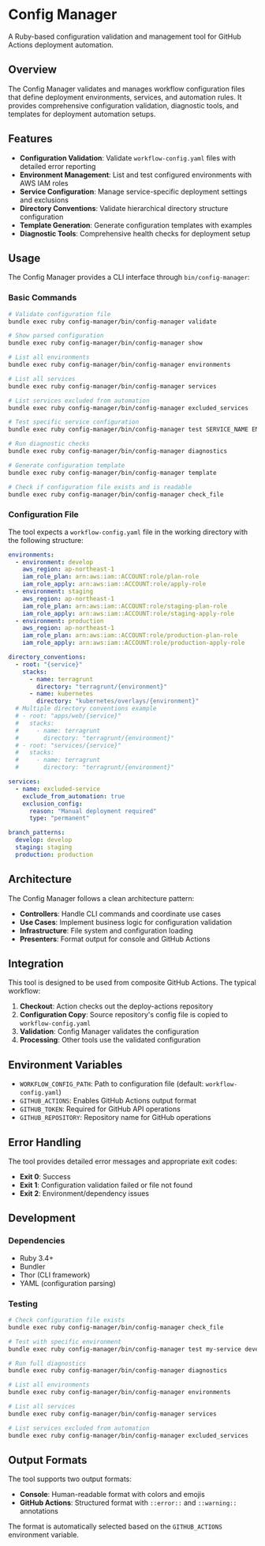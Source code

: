 # Config Manager

A Ruby-based configuration validation and management tool for GitHub Actions deployment automation.

## Overview

The Config Manager validates and manages workflow configuration files that define deployment environments, services, and automation rules. It provides comprehensive configuration validation, diagnostic tools, and templates for deployment automation setups.

## Features

- **Configuration Validation**: Validate `workflow-config.yaml` files with detailed error reporting
- **Environment Management**: List and test configured environments with AWS IAM roles
- **Service Configuration**: Manage service-specific deployment settings and exclusions
- **Directory Conventions**: Validate hierarchical directory structure configuration
- **Template Generation**: Generate configuration templates with examples
- **Diagnostic Tools**: Comprehensive health checks for deployment setup

## Usage

The Config Manager provides a CLI interface through `bin/config-manager`:

### Basic Commands

```bash
# Validate configuration file
bundle exec ruby config-manager/bin/config-manager validate

# Show parsed configuration
bundle exec ruby config-manager/bin/config-manager show

# List all environments
bundle exec ruby config-manager/bin/config-manager environments

# List all services
bundle exec ruby config-manager/bin/config-manager services

# List services excluded from automation
bundle exec ruby config-manager/bin/config-manager excluded_services

# Test specific service configuration
bundle exec ruby config-manager/bin/config-manager test SERVICE_NAME ENVIRONMENT

# Run diagnostic checks
bundle exec ruby config-manager/bin/config-manager diagnostics

# Generate configuration template
bundle exec ruby config-manager/bin/config-manager template

# Check if configuration file exists and is readable
bundle exec ruby config-manager/bin/config-manager check_file
```

### Configuration File

The tool expects a `workflow-config.yaml` file in the working directory with the following structure:

```yaml
environments:
  - environment: develop
    aws_region: ap-northeast-1
    iam_role_plan: arn:aws:iam::ACCOUNT:role/plan-role
    iam_role_apply: arn:aws:iam::ACCOUNT:role/apply-role
  - environment: staging
    aws_region: ap-northeast-1
    iam_role_plan: arn:aws:iam::ACCOUNT:role/staging-plan-role
    iam_role_apply: arn:aws:iam::ACCOUNT:role/staging-apply-role
  - environment: production
    aws_region: ap-northeast-1
    iam_role_plan: arn:aws:iam::ACCOUNT:role/production-plan-role
    iam_role_apply: arn:aws:iam::ACCOUNT:role/production-apply-role

directory_conventions:
  - root: "{service}"
    stacks:
      - name: terragrunt
        directory: "terragrunt/{environment}"
      - name: kubernetes
        directory: "kubernetes/overlays/{environment}"
  # Multiple directory conventions example
  # - root: "apps/web/{service}"
  #   stacks:
  #     - name: terragrunt
  #       directory: "terragrunt/{environment}"
  # - root: "services/{service}"
  #   stacks:
  #     - name: terragrunt
  #       directory: "terragrunt/{environment}"

services:
  - name: excluded-service
    exclude_from_automation: true
    exclusion_config:
      reason: "Manual deployment required"
      type: "permanent"

branch_patterns:
  develop: develop
  staging: staging
  production: production
```

## Architecture

The Config Manager follows a clean architecture pattern:

- **Controllers**: Handle CLI commands and coordinate use cases
- **Use Cases**: Implement business logic for configuration validation
- **Infrastructure**: File system and configuration loading
- **Presenters**: Format output for console and GitHub Actions

## Integration

This tool is designed to be used from composite GitHub Actions. The typical workflow:

1. **Checkout**: Action checks out the deploy-actions repository
2. **Configuration Copy**: Source repository's config file is copied to `workflow-config.yaml`
3. **Validation**: Config Manager validates the configuration
4. **Processing**: Other tools use the validated configuration

## Environment Variables

- `WORKFLOW_CONFIG_PATH`: Path to configuration file (default: `workflow-config.yaml`)
- `GITHUB_ACTIONS`: Enables GitHub Actions output format
- `GITHUB_TOKEN`: Required for GitHub API operations
- `GITHUB_REPOSITORY`: Repository name for GitHub operations

## Error Handling

The tool provides detailed error messages and appropriate exit codes:

- **Exit 0**: Success
- **Exit 1**: Configuration validation failed or file not found
- **Exit 2**: Environment/dependency issues

## Development

### Dependencies

- Ruby 3.4+
- Bundler
- Thor (CLI framework)
- YAML (configuration parsing)

### Testing

```bash
# Check configuration file exists
bundle exec ruby config-manager/bin/config-manager check_file

# Test with specific environment
bundle exec ruby config-manager/bin/config-manager test my-service develop

# Run full diagnostics
bundle exec ruby config-manager/bin/config-manager diagnostics

# List all environments
bundle exec ruby config-manager/bin/config-manager environments

# List all services
bundle exec ruby config-manager/bin/config-manager services

# List services excluded from automation
bundle exec ruby config-manager/bin/config-manager excluded_services
```

## Output Formats

The tool supports two output formats:

- **Console**: Human-readable format with colors and emojis
- **GitHub Actions**: Structured format with `::error::` and `::warning::` annotations

The format is automatically selected based on the `GITHUB_ACTIONS` environment variable.
